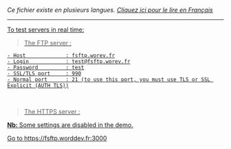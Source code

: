 <i>Ce fichier existe en plusieurs langues. <a href="DEMO-FR.md"><u>Cliquez ici pour le lire en Français</i></a></i>

<hr>

To test servers in real time: <br>

> The FTP server   :

```
- Host             : fsftp.worev.fr
- Login            : test@fsftp.worev.fr
- Password         : test
- SSL/TLS port     : 990
- Normal port      : 21 (to use this port, you must use TLS or SSL Explicit (AUTH TLS))
```
<br>

> The HTTPS server :

<b>Nb:</b> Some settings are disabled in the demo.<br>

Go to https://fsftp.worddev.fr:3000
